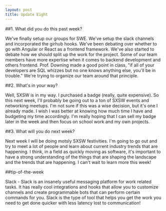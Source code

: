```yaml
---
layout: post
title: Update Eight
---
```


##1. What did you do this past week?

We've finally setup our groups for SWE. We've setup the slack channels and incorporated the girhub hooks. We've been debating over whether to go with Angular or React as a frontend framework. We've also started to debate how we should split up the work for the project. Some of our team members have more expertise when it comes to backend development and others frontend. Prof. Downing made a good point in class, "if all of your developers are SQL whizzes but no one knows anything else, you'll be in trouble." We're trying to organize our team around that principle.

##2. What's in your way?

Well, SXSW is in my way. I purchased a badge (really, quite expensive). So this next week, I'll probably be going out to a ton of SXSW events and networking meetups. I'm not sure if this was a wise decision, but it's one I already made. I wish I was better at knowing how much time I have and budgeting my time accordingly. I'm really hoping that I can sell my badge later in the week and then focus on school work and my own projects. 

##3. What will you do next week?

Next week I will be doing motsly SXSW festivities. I'm going to go out and try to meet a lot of people and learn about current industry trends that are happening. I think, in a field as quickly moving as software, it's important to have a strong understanding of the things that are shaping the landscape and the trends that are happening. I can't wait to learn more this week!


##tip-of-the-week

Slack - Slack is an insanely useful messaging platform for work related tasks. It has really cool integrations and hooks that allow you to customize channels and create programmable bots that can perform certain commands for you. Slack is the type of tool that helps you get the work you need to get done quicker with less latency lost to communication!
